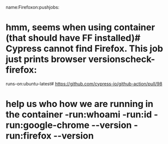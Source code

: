 name:Firefoxon:pushjobs:
# hmm, seems when using container (that should have FF installed)# Cypress cannot find Firefox. This job just prints browser versionscheck-firefox:
runs-on:ubuntu-latest# https://github.com/cypress-io/github-action/pull/98
# help us who how we are running in the container -run:whoami -run:id -run:google-chrome --version -run:firefox --version
